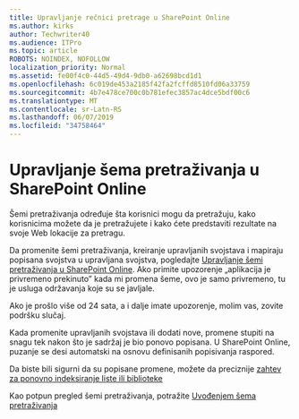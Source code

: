 ```yaml
---
title: Upravljanje rečnici pretrage u SharePoint Online
ms.author: kirks
author: Techwriter40
ms.audience: ITPro
ms.topic: article
ROBOTS: NOINDEX, NOFOLLOW
localization_priority: Normal
ms.assetid: fe00f4c0-44d5-49d4-9db0-a62698bcd1d1
ms.openlocfilehash: 6c019de453a2185f42fa2fcffd8510fd06a33759
ms.sourcegitcommit: 4b7e478ce700c0b781efec3857ac4dce5bdf00c6
ms.translationtype: MT
ms.contentlocale: sr-Latn-RS
ms.lasthandoff: 06/07/2019
ms.locfileid: "34758464"
---
```

# <a name="manage-search-schema-in-sharepoint-online"></a>Upravljanje šema pretraživanja u SharePoint Online

Šemi pretraživanja određuje šta korisnici mogu da pretražuju, kako korisnicima možete da je pretražujete i kako ćete predstaviti rezultate na svoje Web lokacije za pretragu. 

Da promenite šemi pretraživanja, kreiranje upravljanih svojstava i mapiraju popisana svojstva u upravljana svojstva, pogledajte [Upravljanje šemi pretraživanja u SharePoint Online](https://docs.microsoft.com/sharepoint/manage-search-schema). Ako primite upozorenje „aplikacija je privremeno prekinuto” kada mi promena šeme, ovo je samo privremeno, tu je usluga održavanja koje su se javljale. 

Ako je prošlo više od 24 sata, a i dalje imate upozorenje, molim vas, zovite podršku slučaj.

Kada promenite upravljanih svojstava ili dodati nove, promene stupiti na snagu tek nakon što je sadržaj je bio ponovo popisana. U SharePoint Online, puzanje se desi automatski na osnovu definisanih popisivanja raspored.

Da biste bili sigurni da su popisane promene, možete da preciznije [zahtev za ponovno indeksiranje liste ili biblioteke](https://docs.microsoft.com/sharepoint/manage-search-schema#request-re-indexing-of-a-document-library-or-list) 

Kao potpun pregled šemi pretraživanja, potražite [Uvođenjem šema pretraživanja](https://blogs.technet.microsoft.com/tothesharepoint/2012/11/25/introducing-search-schema-for-sharepoint-2013/) 

